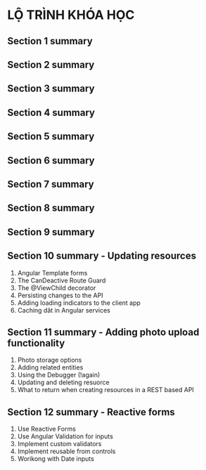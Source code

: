 # **LỘ TRÌNH KHÓA HỌC**
## **Section 1 summary**
## **Section 2 summary**
## **Section 3 summary**
## **Section 4 summary**
## **Section 5 summary**
## **Section 6 summary**
## **Section 7 summary**
## **Section 8 summary**
## **Section 9 summary**

## **Section 10 summary** - Updating resources
1. Angular Template forms
2. The CanDeactive Route Guard 
3. The @ViewChild decorator
4. Persisting changes to the API
5. Adding loading indicators to the client app
6. Caching dât in Angular services

## **Section 11 summary** - Adding photo upload functionality
1. Photo storage options
2. Adding related entities
3. Using the Debugger (!again)
5. Updating and deleting resuorce
6. What to return when creating resources in a REST based API

## **Section 12 summary** - Reactive forms
1. Use Reactive Forms
2. Use Angular Validation for inputs
3. Implement custom validators
4. Implement reusable from controls
5. Worikong with Date inputs
